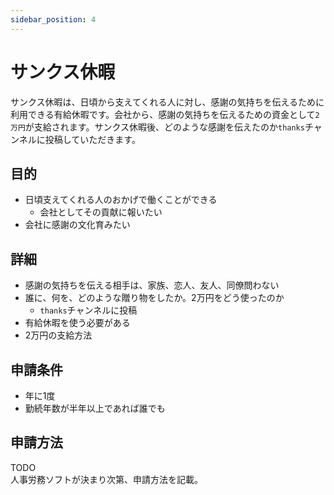 ```yaml
---
sidebar_position: 4
---
```


# サンクス休暇

サンクス休暇は、日頃から支えてくれる人に対し、感謝の気持ちを伝えるために利用できる有給休暇です。会社から、感謝の気持ちを伝えるための資金として`2万円`が支給されます。サンクス休暇後、どのような感謝を伝えたのか`thanks`チャンネルに投稿していただきます。

## 目的

- 日頃支えてくれる人のおかげで働くことができる
  - 会社としてその貢献に報いたい
- 会社に感謝の文化育みたい

## 詳細

- 感謝の気持ちを伝える相手は、家族、恋人、友人、同僚問わない
- 誰に、何を、どのような贈り物をしたか。2万円をどう使ったのか
  - `thanks`チャンネルに投稿
- 有給休暇を使う必要がある
- 2万円の支給方法

## 申請条件

- 年に1度
- 勤続年数が半年以上であれば誰でも

## 申請方法

TODO  
人事労務ソフトが決まり次第、申請方法を記載。
